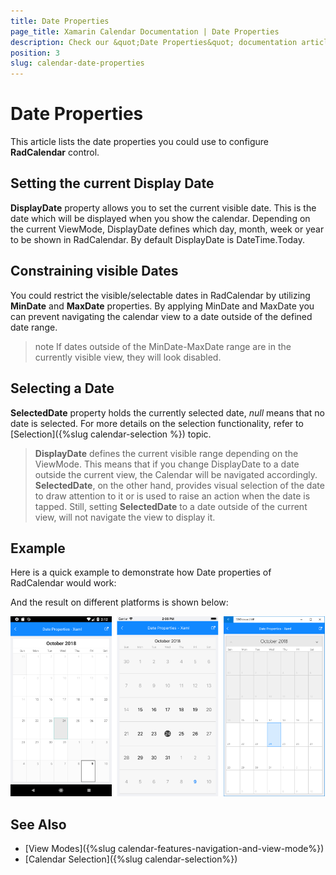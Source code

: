 ```yaml
---
title: Date Properties
page_title: Xamarin Calendar Documentation | Date Properties
description: Check our &quot;Date Properties&quot; documentation article for Telerik Calendar for Xamarin control.
position: 3
slug: calendar-date-properties
---
```


# Date Properties

This article lists the date properties you could use to configure **RadCalendar** control.

## Setting the current Display Date

**DisplayDate** property allows you to set the current visible date. This is the date which will be displayed when you show the calendar. Depending on the current ViewMode, DisplayDate defines which day, month, week or year to be shown in RadCalendar. By default DisplayDate is DateTime.Today.

## Constraining visible Dates

You could restrict the visible/selectable dates in RadCalendar by utilizing **MinDate** and **MaxDate** properties. By applying MinDate and MaxDate you can prevent navigating the calendar view to a date outside of the defined date range.

>note If dates outside of the MinDate-MaxDate range are in the currently visible view, they will look disabled.

## Selecting a Date

**SelectedDate** property holds the currently selected date, *null* means that no date is selected. For more details on the selection functionality, refer to [Selection]({%slug calendar-selection %}) topic.

> **DisplayDate** defines the current visible range depending on the ViewMode. This means that if you change DisplayDate to a date outside the current view, the Calendar will be navigated accordingly. **SelectedDate**, on the other hand, provides visual selection of the date to draw attention to it or is used to raise an action when the date is tapped. Still, setting **SelectedDate** to a date outside of the current view, will not navigate the view to display it.

## Example

Here is a quick example to demonstrate how Date properties of RadCalendar would work:

<snippet id='calendar-dateproperties-xaml'/>
<snippet id='calendar-dateproperties-csharp'/>

And the result on different platforms is shown below:

![Date Settings](images/calendar_dateproperties.png)

## See Also

* [View Modes]({%slug calendar-features-navigation-and-view-mode%})
* [Calendar Selection]({%slug calendar-selection%})
